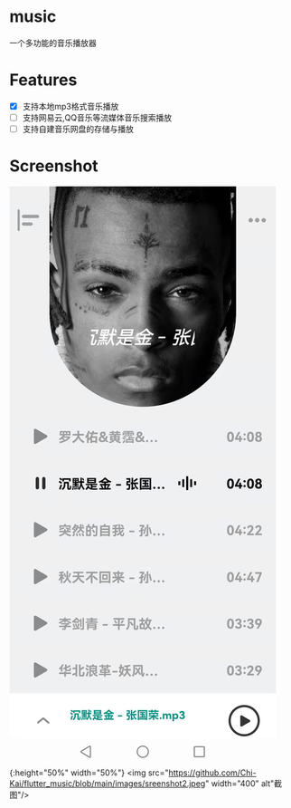 # music
一个多功能的音乐播放器
# Features

- [x] 支持本地mp3格式音乐播放
- [ ] 支持网易云,QQ音乐等流媒体音乐搜索播放
- [ ] 支持自建音乐网盘的存储与播放

# Screenshot

![截图](https://github.com/Chi-Kai/flutter_music/blob/main/images/sreenshot1.jpeg){:height="50%" width="50%"}
<img src="https://github.com/Chi-Kai/flutter_music/blob/main/images/sreenshot2.jpeg" width="400" alt"截图"/>
